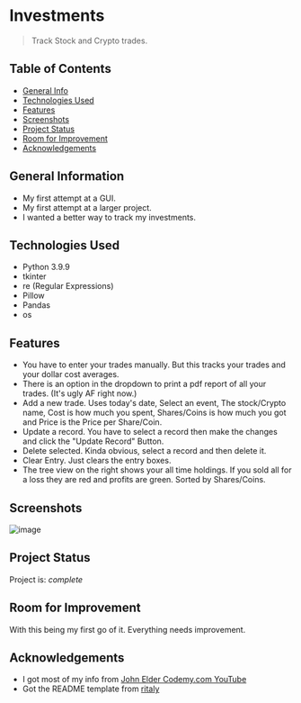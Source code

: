 # Investments
> Track Stock and Crypto trades.


## Table of Contents
* [General Info](#general-information)
* [Technologies Used](#technologies-used)
* [Features](#features)
* [Screenshots](#screenshots)
* [Project Status](#project-status)
* [Room for Improvement](#room-for-improvement)
* [Acknowledgements](#acknowledgements)


## General Information
- My first attempt at a GUI.
- My first attempt at a larger project.
- I wanted a better way to track my investments.


## Technologies Used
- Python 3.9.9
- tkinter
- re (Regular Expressions)
- Pillow
- Pandas
- os


## Features
- You have to enter your trades manually. But this tracks your trades and your dollar cost averages.
- There is an option in the dropdown to print a pdf report of all your trades. (It's ugly AF right now.)
- Add a new trade. Uses today's date, Select an event, The stock/Crypto name, Cost is how much you spent, Shares/Coins is how much you got and Price is the Price per Share/Coin.
- Update a record. You have to select a record then make the changes and click the "Update Record" Button.
- Delete selected. Kinda obvious, select a record and then delete it.
- Clear Entry. Just clears the entry boxes.
- The tree view on the right shows your all time holdings. If you sold all for a loss they are red and profits are green. Sorted by Shares/Coins.


## Screenshots
![image](https://user-images.githubusercontent.com/94538153/161453897-c86ecb0f-e037-45fc-b869-2d436e095203.png)


## Project Status
Project is: _complete_ 


## Room for Improvement
With this being my first go of it. Everything needs improvement.


## Acknowledgements
- I got most of my info from [John Elder Codemy.com YouTube](https://www.youtube.com/playlist?list=PLCC34OHNcOtoC6GglhF3ncJ5rLwQrLGnV)
- Got the README template from [ritaly](https://github.com/ritaly/README-cheatsheet)
